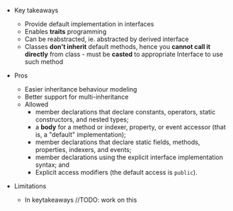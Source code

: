 - Key takeaways
    - Provide default implementation in interfaces
    - Enables **traits** programming
    - Can be reabstracted, ie. abstracted by derived interface
    - Classes **don't inherit** default methods, hence you **cannot call it directly** from class - must be **casted** to appropriate Interface to use such method

- Pros
    - Easier inheritance behaviour modeling
    - Better support for multi-inheritance
    - Allowed
        - member declarations that declare constants, operators, static constructors, and nested types;
        - a  __body__  for a method or indexer, property, or event accessor (that is, a "default" implementation);
        - member declarations that declare static fields, methods, properties, indexers, and events;
        - member declarations using the explicit interface implementation syntax; and
        - Explicit access modifiers (the default access is `public`).
- Limitations
  - In keytakeaways //TODO: work on this
